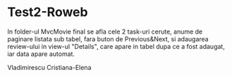# Test2-Roweb
In folder-ul MvcMovie final se afla cele 2 task-uri cerute, anume de paginare listata sub tabel, fara buton de Previous&Next, si adaugarea review-ului in view-ul "Details", care apare in tabel dupa ce a fost adaugat, iar data apare automat.

Vladimirescu Cristiana-Elena
